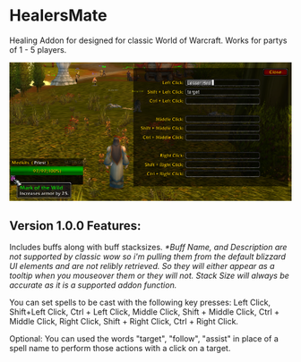 # HealersMate
Healing Addon for designed for classic World of Warcraft.
Works for partys of 1 - 5 players.

<img src="Images/UI_Example.png">

Version 1.0.0 Features:
-------------------------------------------------------------------------------------
Includes buffs along with buff stacksizes.
    _*Buff Name, and Description are not supported by classic wow so i'm pulling them from the default blizzard UI elements and are not relibly retrieved. So they will either appear as a tooltip when you mouseover them or they will not.
      Stack Size will always be accurate as it is a supported addon function._

You can set spells to be cast with the following key presses:
Left Click, Shift+Left Click, Ctrl + Left Click, Middle Click, Shift + Middle Click, Ctrl + Middle Click, Right Click, Shift + Right Click, Ctrl + Right Click.

Optional:
  You can used the words "target", "follow", "assist" in place of a spell name to perform those actions with a click on a target.
